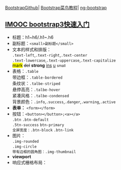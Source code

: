 [BootstrapGithub](https://github.com/twbs/bootstrap#documentation)|
[Bootstrap菜鸟教程](https://www.runoob.com/bootstrap4/bootstrap4-tutorial.html)|
[ng-bootstrap](https://ng-bootstrap.github.io/#/home)
## [IMOOC bootstrap3快速入门 ](https://www.imooc.com/learn/141)
* 标题：h1~h6/.h1~.h6  
* 副标题：```<small>副标题</small>```
* 文本的样式和排版：  
`.text-left`,`.text-right`,`.text-center`  
`.text-lowercase`,`.text-uppercase`,`.text-capitalize`  
<mark>mark</mark>
<del>del</del>
<strong>strong</strong>
<ins>ins</ins>
<u>u</u>
<small>small</small>
* 表格：`.table`  
带边框：`.table-bordered`  
条纹状：`.talbe-striped`  
悬停高亮：`.talbe-hover`  
紧凑风格：`.talbe-condensed`  
背景颜色：`.info`,`.success`,`.danger`,`.warning`,`.active`  
* **表单：** ```<form></form>```
* 按钮：```<button></button>;<a></a>```  
`.btn` `.btn-default`    
`.5tn-success` `btn-primary`   
`全屏宽度：.btn-block` `.btn-link`  
* 图片：  
`.img-rounded`  
`.img-circle`  
`带有边框的圆角图：.img-thumbnail`  
* **viewport**
* 响应式栅格布局：  



